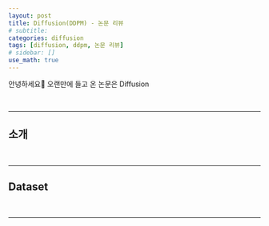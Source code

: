 ```yaml
---
layout: post
title: Diffusion(DDPM) - 논문 리뷰
# subtitle:
categories: diffusion
tags: [diffusion, ddpm, 논문 리뷰]
# sidebar: []
use_math: true
---
```


안녕하세요:lemon: 오랜만에 들고 온 논문은 Diffusion

<br>

---

## 소개


<br>

---

## Dataset


<br>


---

<br>

